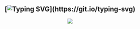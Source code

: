 <div align="center">
  
## [![Typing SVG](https://readme-typing-svg.herokuapp.com?font=Halo+Handletter&color=blue&size=30&lines=ACHUMWOL+MEDIA+STORAGE;MADE+BY+Akshayser;)](https://git.io/typing-svg)


 
<p align="center">
  <a href="httsp://github.com/Akshayser/media">
    <img src="https://img.shields.io/github/repo-size/Akshayser/media?color=yellow&label=Repo%20total%20size&?style=for-the-badge&logo=appveyor">
<p align="center"> 
